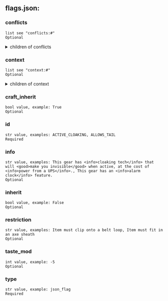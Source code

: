 
## flags.json:

### conflicts 
 ```
 list see "conflicts:#"
 Optional 
```

 <details> 
 <summary> children of conflicts </summary> 

 ### conflicts:# 

 ```
 str value, examples: BELTED, OUTER
 Required 
```



 </details>
</summary>


 </details>
</summary>

 ### context 

 ```
 list see "context:#"
 Optional 
```


 <details> 
 <summary> children of context </summary> 

 ### context:# 

 ```
 str value, examples: ARMOR, GENERIC
 Required 
```



 </details>
</summary>


 </details>
</summary>

 ### craft_inherit 

 ```
 bool value, example: True
 Optional 
```


 ### id 

 ```
 str value, examples: ACTIVE_CLOAKING, ALLOWS_TAIL
 Required 
```


 ### info 

 ```
 str value, examples: This gear has <info>cloaking tech</info> that will <good>make you invisible</good> when active, at the cost of <info>power from a UPS</info>., This gear has an <info>alarm clock</info> feature.
 Optional 
```


 ### inherit 

 ```
 bool value, example: False
 Optional 
```


 ### restriction 

 ```
 str value, examples: Item must clip onto a belt loop, Item must fit in an axe sheath
 Optional 
```


 ### taste_mod 

 ```
 int value, example: -5
 Optional 
```


 ### type 

 ```
 str value, example: json_flag
 Required 
```


